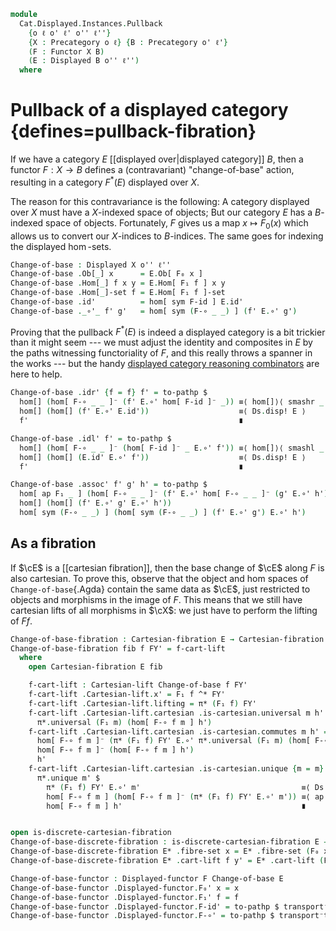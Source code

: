 <!--
```agda
open import Cat.Displayed.Cartesian.Discrete
open import Cat.Displayed.Cartesian
open import Cat.Displayed.Functor
open import Cat.Instances.Functor
open import Cat.Displayed.Base
open import Cat.Prelude

import Cat.Displayed.Reasoning as Dr
import Cat.Displayed.Solver as Ds
```
-->

```agda
module
  Cat.Displayed.Instances.Pullback
    {o ℓ o' ℓ' o'' ℓ''}
    {X : Precategory o ℓ} {B : Precategory o' ℓ'}
    (F : Functor X B)
    (E : Displayed B o'' ℓ'')
  where
```

# Pullback of a displayed category {defines=pullback-fibration}

If we have a category $E$ [[displayed over|displayed category]] $B$,
then a functor $F : X \to B$ defines a (contravariant) "change-of-base"
action, resulting in a category $F^*(E)$ displayed over $X$.

<!--
```agda
private
  module X = Precategory X
  module B = Precategory B
  module E = Displayed E

open Functor F
open Displayed
open Dr E
```
-->

The reason for this contravariance is the following: A category
displayed over $X$ must have a $X$-indexed space of objects; But our
category $E$ has a $B$-indexed space of objects. Fortunately, $F$ gives
us a map $x \mapsto F_0(x)$ which allows us to convert our $X$-indices
to $B$-indices. The same goes for indexing the displayed $\hom$-sets.

```agda
Change-of-base : Displayed X o'' ℓ''
Change-of-base .Ob[_] x      = E.Ob[ F₀ x ]
Change-of-base .Hom[_] f x y = E.Hom[ F₁ f ] x y
Change-of-base .Hom[_]-set f = E.Hom[ F₁ f ]-set
Change-of-base .id'          = hom[ sym F-id ] E.id'
Change-of-base ._∘'_ f' g'   = hom[ sym (F-∘ _ _) ] (f' E.∘' g')
```

Proving that the pullback $F^*(E)$ is indeed a displayed category is a
bit trickier than it might seem --- we must adjust the identity and
composites in $E$ by the paths witnessing functoriality of $F$, and this
really throws a spanner in the works --- but the handy [displayed
category reasoning combinators][dr] are here to help.

[dr]: Cat.Displayed.Reasoning.html

```agda
Change-of-base .idr' {f = f} f' = to-pathp $
  hom[] (hom[ F-∘ _ _ ]⁻ (f' E.∘' hom[ F-id ]⁻ _)) ≡⟨ hom[]⟩⟨ smashr _ _ ⟩
  hom[] (hom[] (f' E.∘' E.id'))                    ≡⟨ Ds.disp! E ⟩
  f'                                               ∎

Change-of-base .idl' f' = to-pathp $
  hom[] (hom[ F-∘ _ _ ]⁻ (hom[ F-id ]⁻ _ E.∘' f')) ≡⟨ hom[]⟩⟨ smashl _ _ ⟩
  hom[] (hom[] (E.id' E.∘' f'))                    ≡⟨ Ds.disp! E ⟩
  f'                                               ∎

Change-of-base .assoc' f' g' h' = to-pathp $
  hom[ ap F₁ _ ] (hom[ F-∘ _ _ ]⁻ (f' E.∘' hom[ F-∘ _ _ ]⁻ (g' E.∘' h')))   ≡⟨ hom[]⟩⟨ smashr _ _ ⟩
  hom[] (hom[] (f' E.∘' g' E.∘' h'))                                        ≡⟨ Ds.disp! E ⟩
  hom[ sym (F-∘ _ _) ] (hom[ sym (F-∘ _ _) ] (f' E.∘' g') E.∘' h')          ∎
```

## As a fibration

If $\cE$ is a [[cartesian fibration]], then the base change of $\cE$
along $F$ is also cartesian. To prove this, observe that the object and
hom spaces of `Change-of-base`{.Agda} contain the same data as $\cE$,
just restricted to objects and morphisms in the image of $F$. This means
that we still have cartesian lifts of all morphisms in $\cX$: we
just have to perform the lifting of $F f$.

```agda
Change-of-base-fibration : Cartesian-fibration E → Cartesian-fibration Change-of-base
Change-of-base-fibration fib f FY' = f-cart-lift
  where
    open Cartesian-fibration E fib

    f-cart-lift : Cartesian-lift Change-of-base f FY'
    f-cart-lift .Cartesian-lift.x' = F₁ f ^* FY'
    f-cart-lift .Cartesian-lift.lifting = π* (F₁ f) FY'
    f-cart-lift .Cartesian-lift.cartesian .is-cartesian.universal m h' =
      π*.universal (F₁ m) (hom[ F-∘ f m ] h')
    f-cart-lift .Cartesian-lift.cartesian .is-cartesian.commutes m h' =
      hom[ F-∘ f m ]⁻ (π* (F₁ f) FY' E.∘' π*.universal (F₁ m) (hom[ F-∘ f m ] h')) ≡⟨ ap hom[ F-∘ f m ]⁻ (π*.commutes _ _) ⟩
      hom[ F-∘ f m ]⁻ (hom[ F-∘ f m ] h')                                          ≡⟨ Ds.disp! E ⟩
      h'                                                                           ∎
    f-cart-lift .Cartesian-lift.cartesian .is-cartesian.unique {m = m} {h' = h'} m' p =
      π*.unique m' $
        π* (F₁ f) FY' E.∘' m'                                    ≡⟨ Ds.disp! E ⟩
        hom[ F-∘ f m ] (hom[ F-∘ f m ]⁻ (π* (F₁ f) FY' E.∘' m')) ≡⟨ ap hom[ F-∘ f m ] p ⟩
        hom[ F-∘ f m ] h'                                        ∎


open is-discrete-cartesian-fibration
Change-of-base-discrete-fibration : is-discrete-cartesian-fibration E → is-discrete-cartesian-fibration Change-of-base
Change-of-base-discrete-fibration E* .fibre-set x = E* .fibre-set (F₀ x)
Change-of-base-discrete-fibration E* .cart-lift f y' = E* .cart-lift (F₁ f) y'

Change-of-base-functor : Displayed-functor F Change-of-base E
Change-of-base-functor .Displayed-functor.F₀' x = x
Change-of-base-functor .Displayed-functor.F₁' f = f
Change-of-base-functor .Displayed-functor.F-id' = to-pathp $ transport⁻transport (λ i → E.Hom[ _ ] _ _) _
Change-of-base-functor .Displayed-functor.F-∘' = to-pathp $ transport⁻transport (λ i → E.Hom[ _ ] _ _) _
```
